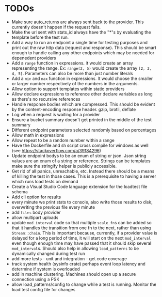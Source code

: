 # TODOs
- Make sure auto_returns are always sent back to the provider. This currently doesn't happen if the request fails.
- Make the url sent with stats_id always have the "*"s by evaluating the template before the test run.
- Add a way to run an endpoint a single time for testing purposes and print out the raw http data (request and response). This should be smart enough to handle calling any other endpoints which may be needed for depenedent providers
- Add a `range` function in expressions. It would create an array representing the range. Ex: `range(2, 5)` would create the array `[2, 3, 4, 5]`. Parameters can also be more than just number literals
- Add a `min` and `max` function in expressions. It would choose the smaller or larger number respectively of the numbers in the arguments.
- Allow option to support templates within static providers
- Allow declare expressions to reference other declare variables as long as there's no recursive references
- Handle response bodies which are compressed. This should be evident by the content-encoding response header. gzip, brotli, deflate
- Log when a request is waiting for a provider
- Ensure a bucket summary doesn't get printed in the middle of the test summary
- Different endpoint parameters selected randomly based on percentages
- Allow math in expressions
- Allow repeat to be a random number within a range
- Have the Dockerfile and sh script cross compile for windows as well (see https://stackoverflow.com/a/39184296)
- Update endpoint bodys to be an enum of string or json. Json string values are an enum of a string or reference. Strings can be templates make sure the stringify helper is publicly accessible.
- Get rid of all panics, unreachable, etc. Instead there should be a means of killing the test in those cases. This is a prerequisite to having a server which runs load tests on demand
- Create a Visual Studio Code language extension for the loadtest file schema
- Add cli option for results
- every minute we print stats to console, also write those results to disk, overwriting the previous file every minute
- add `files` body provider
- allow multipart uploads
- update `mod_interval` code so that multiple `scale_fn`s can be added so that it handles the transition from one fn to the next, rather than using `Stream::chain`. This is important because, currently, if a provider value is delayed for a long period of time, it will start on the next `mod_interval` even though enough time may have passed that it should skip several `mod_interval`s. Should also help in allowing `load_patterns` to be dynamically changed during test run
- add more tests - unit and integration - get code coverage
- track system health (sysinfo crate) perhaps event loop latency and determine if system is overloaded
- add in machine clustering. Machines should open up a secure connection using a PSK
- allow load_patterns/config to change while a test is running. Monitor the load test config file for changes